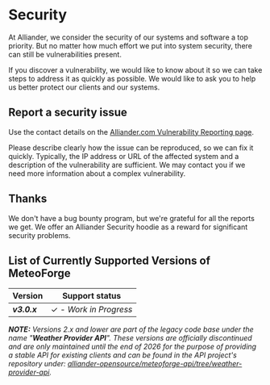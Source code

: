 [//]: # (SPDX-FileCopyrightText: 2024-2025 Copyright Contributors to the MeteoForge project)

[//]: # (SPDX-License-Identifier: MPL-2.0)

# Security

At Alliander, we consider the security of our systems and software a top priority. But no matter how much effort we put
into system security, there can still be vulnerabilities present.

If you discover a vulnerability, we would like to know about it so we can take steps to address it as quickly as
possible. We would like to ask you to help us better protect our clients and our systems.

## Report a security issue

Use the contact details on
the [Alliander.com Vulnerability Reporting page](https://www.alliander.com/en/coordinated-vulnerability-disclosure/).

Please describe clearly how the issue can be reproduced, so we can fix it quickly. Typically, the IP address or URL of
the affected system and a description of the vulnerability are sufficient. We may contact you if we need more
information about a complex vulnerability.

## Thanks

We don't have a bug bounty program, but we're grateful for all the reports we get. We offer an Alliander Security hoodie
as a reward for significant security problems.

## List of Currently Supported Versions of MeteoForge

| Version      | Support status                |
|--------------|-------------------------------|
| ***v3.0.x*** | &#10003; *- Work in Progress* |

***NOTE:** Versions 2.x and lower are part of the legacy code base under the name "**Weather Provider API**".*
*These versions are officially discontinued and are only maintained until the end of 2026 for the purpose of
providing a stable API for existing clients and can be found in*
*the API project's repository
under: [alliander-opensource/meteoforge-api/tree/weather-provider-api](https://github.com/alliander-opensource/meteoforge-api/tree/weather-provider-api).*
